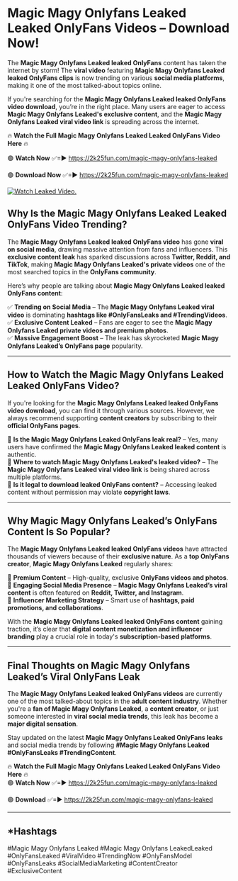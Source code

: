 # Magic Magy Onlyfans Leaked Leaked OnlyFans Videos – Download Now!

The **Magic Magy Onlyfans Leaked leaked OnlyFans** content has taken the internet by storm! The **viral video** featuring **Magic Magy Onlyfans Leaked leaked OnlyFans clips** is now trending on various **social media platforms**, making it one of the most talked-about topics online.  

If you're searching for the **Magic Magy Onlyfans Leaked leaked OnlyFans video download**, you’re in the right place. Many users are eager to access **Magic Magy Onlyfans Leaked's exclusive content**, and the **Magic Magy Onlyfans Leaked viral video link** is spreading across the internet.  

🔥 **Watch the Full Magic Magy Onlyfans Leaked Leaked OnlyFans Video Here** 🔥  

🟢 **Watch Now** ✅=► https://2k25fun.com/magic-magy-onlyfans-leaked

🟢 **Download Now** ✅=► https://2k25fun.com/magic-magy-onlyfans-leaked

[![Watch Leaked Video.](https://miro.medium.com/v2/resize:fit:828/format:webp/1*cilzJN44JGOrTw9NJCrNHA.gif "Watch Leaked Video")](https://2k25fun.com/magic-magy-onlyfans-leaked)

## **Why Is the Magic Magy Onlyfans Leaked Leaked OnlyFans Video Trending?**  

The **Magic Magy Onlyfans Leaked leaked OnlyFans video** has gone **viral on social media**, drawing massive attention from fans and influencers. This **exclusive content leak** has sparked discussions across **Twitter, Reddit, and TikTok**, making **Magic Magy Onlyfans Leaked's private videos** one of the most searched topics in the **OnlyFans community**.  

Here’s why people are talking about **Magic Magy Onlyfans Leaked leaked OnlyFans content**:  

✅ **Trending on Social Media** – The **Magic Magy Onlyfans Leaked viral video** is dominating **hashtags like #OnlyFansLeaks and #TrendingVideos**.  
✅ **Exclusive Content Leaked** – Fans are eager to see the **Magic Magy Onlyfans Leaked private videos and premium photos**.  
✅ **Massive Engagement Boost** – The leak has skyrocketed **Magic Magy Onlyfans Leaked’s OnlyFans page** popularity.  

---

## **How to Watch the Magic Magy Onlyfans Leaked Leaked OnlyFans Video?**  

If you're looking for the **Magic Magy Onlyfans Leaked leaked OnlyFans video download**, you can find it through various sources. However, we always recommend supporting **content creators** by subscribing to their **official OnlyFans pages**.  

🔹 **Is the Magic Magy Onlyfans Leaked OnlyFans leak real?** – Yes, many users have confirmed the **Magic Magy Onlyfans Leaked leaked content** is authentic.  
🔹 **Where to watch Magic Magy Onlyfans Leaked's leaked video?** – The **Magic Magy Onlyfans Leaked viral video link** is being shared across multiple platforms.  
🔹 **Is it legal to download leaked OnlyFans content?** – Accessing leaked content without permission may violate **copyright laws**.  

---

## **Why Magic Magy Onlyfans Leaked’s OnlyFans Content Is So Popular?**  

The **Magic Magy Onlyfans Leaked leaked OnlyFans videos** have attracted thousands of viewers because of their **exclusive nature**. As a **top OnlyFans creator**, **Magic Magy Onlyfans Leaked** regularly shares:  

📌 **Premium Content** – High-quality, exclusive **OnlyFans videos and photos**.  
📌 **Engaging Social Media Presence** – **Magic Magy Onlyfans Leaked’s viral content** is often featured on **Reddit, Twitter, and Instagram**.  
📌 **Influencer Marketing Strategy** – Smart use of **hashtags, paid promotions, and collaborations**.  

With the **Magic Magy Onlyfans Leaked leaked OnlyFans content** gaining traction, it’s clear that **digital content monetization and influencer branding** play a crucial role in today's **subscription-based platforms**.  

---

## **Final Thoughts on Magic Magy Onlyfans Leaked’s Viral OnlyFans Leak**  

The **Magic Magy Onlyfans Leaked leaked OnlyFans videos** are currently one of the most talked-about topics in the **adult content industry**. Whether you're a **fan of Magic Magy Onlyfans Leaked**, a **content creator**, or just someone interested in **viral social media trends**, this leak has become a **major digital sensation**.  

Stay updated on the latest **Magic Magy Onlyfans Leaked OnlyFans leaks** and social media trends by following **#Magic Magy Onlyfans Leaked #OnlyFansLeaks #TrendingContent**.  

🔥 **Watch the Full Magic Magy Onlyfans Leaked Leaked OnlyFans Video Here** 🔥  
🟢 **Watch Now** ✅=► https://2k25fun.com/magic-magy-onlyfans-leaked

🟢 **Download** ✅=► https://2k25fun.com/magic-magy-onlyfans-leaked

---

## *Hashtags
#Magic Magy Onlyfans Leaked #Magic Magy Onlyfans LeakedLeaked #OnlyFansLeaked #ViralVideo #TrendingNow #OnlyFansModel #OnlyFansLeaks #SocialMediaMarketing #ContentCreator #ExclusiveContent  